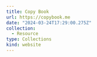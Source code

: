 ```yaml
---
title: Copy Book
url: https://copybook.me
date: "2024-03-24T17:29:00.275Z"
collection:
  - Resource
type: Collections
kind: website
---
```

